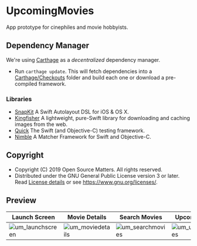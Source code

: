 # UpcomingMovies
App prototype for cinephiles and movie hobbyists.

## Dependency Manager
We're using [Carthage](https://github.com/Carthage/Carthage) as a _decentralized_ dependency manager.
+ Run `carthage update`. This will fetch dependencies into a [Carthage/Checkouts](https://github.com/Carthage/Carthage/blob/master/Documentation/Artifacts.md#carthagecheckouts) folder and build each one or download a pre-compiled framework.

### Libraries
+ [SnapKit](https://github.com/SnapKit/SnapKit) A Swift Autolayout DSL for iOS & OS X.
+ [Kingfisher](https://github.com/onevcat/Kingfisher) A lightweight, pure-Swift library for downloading and caching images from the web.
+ [Quick](https://github.com/Quick/Quick) The Swift (and Objective-C) testing framework.
+ [Nimble](https://github.com/Quick/Nimble) A Matcher Framework for Swift and Objective-C.

## Copyright
* Copyright (C) 2019 Open Source Matters. All rights reserved.
* Distributed under the GNU General Public License version 3 or later. Read [License details](LICENSE.md) or see <https://www.gnu.org/licenses/>.


## Preview

|   Launch Screen   |    Movie Details    | Search Movies | Upcoming Movies |
|-------------------|---------------------|---------------|-----------------|
| ![um_launchscreen](https://user-images.githubusercontent.com/1212083/52572222-4f238780-2de5-11e9-93f1-103e87f2d39c.png) | ![um_moviedetails](https://user-images.githubusercontent.com/1212083/52572223-4f238780-2de5-11e9-8896-1035ebc46c6d.png) | ![um_searchmovies](https://user-images.githubusercontent.com/1212083/52572224-4f238780-2de5-11e9-8be9-327e2fd1e80f.png) | ![um_upcomingmovies](https://user-images.githubusercontent.com/1212083/52572226-4f238780-2de5-11e9-8bd7-f96fdf9ba82a.png) |
